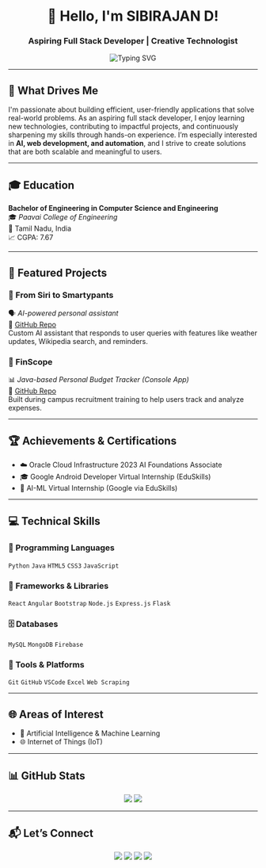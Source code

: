 <h1 align="center">👋 Hello, I'm SIBIRAJAN D!</h1>
<h3 align="center">Aspiring Full Stack Developer | Creative Technologist</h3>

<p align="center">
  <img src="https://readme-typing-svg.demolab.com?font=Fira+Code&size=22&pause=1000&center=true&vCenter=true&width=600&lines=Solving+Real-world+Problems;Coding+and+Creating+with+Purpose" alt="Typing SVG" />
</p>

---

## 🎯 What Drives Me

I'm passionate about building efficient, user-friendly applications that solve real-world problems. As an aspiring full stack developer, I enjoy learning new technologies, contributing to impactful projects, and continuously sharpening my skills through hands-on experience. I’m especially interested in **AI, web development, and automation**, and I strive to create solutions that are both scalable and meaningful to users.

---

## 🎓 Education

**Bachelor of Engineering in Computer Science and Engineering**  
🎓 *Paavai College of Engineering*  
📍 Tamil Nadu, India  
📈 CGPA: 7.67

---

## 🚀 Featured Projects

### 🧠 From Siri to Smartypants  
🗣️ *AI-powered personal assistant*  
🔗 [GitHub Repo](https://github.com/Sibirajan20/From-Siri-To-Smartypants.git)  
Custom AI assistant that responds to user queries with features like weather updates, Wikipedia search, and reminders.

### 💸 FinScope  
📊 *Java-based Personal Budget Tracker (Console App)*  
🔗 [GitHub Repo](https://github.com/Sibirajan20/Finscope.git)  
Built during campus recruitment training to help users track and analyze expenses.

---

## 🏆 Achievements & Certifications

- ☁️ Oracle Cloud Infrastructure 2023 AI Foundations Associate  
- 🎓 Google Android Developer Virtual Internship (EduSkills)  
- 🤖 AI-ML Virtual Internship (Google via EduSkills)  


---

## 💻 Technical Skills

### 💬 Programming Languages  
`Python` `Java` `HTML5` `CSS3` `JavaScript`

### 🔧 Frameworks & Libraries  
`React` `Angular` `Bootstrap` `Node.js` `Express.js` `Flask`

### 🗄️ Databases  
`MySQL` `MongoDB` `Firebase`

### 🧰 Tools & Platforms  
`Git` `GitHub` `VSCode` `Excel` `Web Scraping`

---

## 🌐 Areas of Interest

- 🤖 Artificial Intelligence & Machine Learning  
- 🌐 Internet of Things (IoT) 

---

## 📊 GitHub Stats

<p align="center">
  <img src="https://github-readme-stats.vercel.app/api?username=Sibirajan20&show_icons=true&theme=radical" />
  <img src="https://github-readme-stats.vercel.app/api/top-langs/?username=Sibirajan20&layout=compact&theme=radical" />
</p>

---

## 📬 Let’s Connect

<p align="center">
  <a href="https://github.com/Sibirajan20" target="_blank"><img src="https://img.shields.io/badge/GitHub-%2312100E.svg?style=flat&logo=github&logoColor=white"/></a>
  <a href="linkedin.com/in/sibirajan-d-4b9734323" target="_blank"><img src="https://img.shields.io/badge/LinkedIn-%230077B5.svg?style=flat&logo=linkedin&logoColor=white"/></a>
  <a href="mailto:sibirajan963@gmail.com"><img src="https://img.shields.io/badge/Gmail-D14836?style=flat&logo=gmail&logoColor=white"/></a>
  <a href="https://leetcode.com/u/Sibirajan_20/" target="_blank"><img src="https://img.shields.io/badge/LeetCode-FFA116?style=flat&logo=leetcode&logoColor=black"/></a>
</p>
